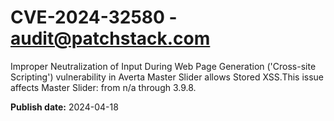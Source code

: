 # CVE-2024-32580 - audit@patchstack.com

Improper Neutralization of Input During Web Page Generation ('Cross-site Scripting') vulnerability in Averta Master Slider allows Stored XSS.This issue affects Master Slider: from n/a through 3.9.8.



**Publish date:** 2024-04-18
